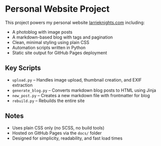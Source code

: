 # Personal Website Project

This project powers my personal website [larrieknights.com](https://larrieknights.com) including:

- A photoblog with image posts
- A markdown-based blog with tags and pagination
- Clean, minimal styling using plain CSS
- Automation scripts written in Python
- Static site output for GitHub Pages deployment

## Key Scripts

- `upload.py` – Handles image upload, thumbnail creation, and EXIF extraction
- `generate_blog.py` – Converts markdown blog posts to HTML using Jinja
- `new_post.py` – Creates a new markdown file with frontmatter for blog
- `rebuild.py` – Rebuilds the entire site

## Notes

- Uses plain CSS only (no SCSS, no build tools)
- Hosted on GitHub Pages via the `docs/` folder
- Designed for simplicity, readability, and fast load times